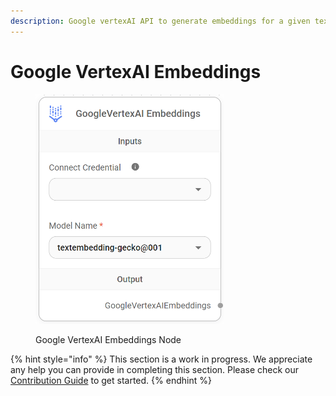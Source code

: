 ```yaml
---
description: Google vertexAI API to generate embeddings for a given text.
---
```


# Google VertexAI Embeddings

<figure><img src="../../../.gitbook/assets/image (8) (1) (1).png" alt="" width="301"><figcaption><p>Google VertexAI Embeddings Node</p></figcaption></figure>

{% hint style="info" %}
This section is a work in progress. We appreciate any help you can provide in completing this section. Please check our [Contribution Guide](https://toi500.gitbook.io/flowise-docs/contributing) to get started.
{% endhint %}
